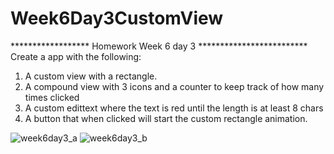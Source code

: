 # Week6Day3CustomView

******************  Homework Week 6 day 3  *************************
Create a app with the following:
1.  A custom view with a rectangle.
2.  A compound view with 3 icons and a counter to keep track of how many times clicked
3.  A custom edittext where the text is red until the length is at least 8 chars
4.  A button that when clicked will start the custom rectangle animation.  

![week6day3_a](https://user-images.githubusercontent.com/10855748/52810721-33c4b080-3061-11e9-9c61-8a515c155315.jpg)
![week6day3_b](https://user-images.githubusercontent.com/10855748/52810723-33c4b080-3061-11e9-861b-29117c06b9cf.jpg)
